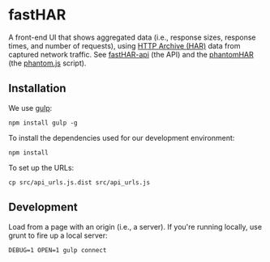 # fastHAR

A front-end UI that shows aggregated data (i.e., response sizes,
response times, and number of requests), using
[HTTP Archive (HAR)](https://dvcs.w3.org/hg/webperf/raw-file/tip/specs/HAR/Overview.html)
data from captured network traffic. See
[fastHAR-api](https://github.com/cvan/fastHAR-api) (the API) and the
[phantomHAR](https://github.com/cvan/phantomHAR)
(the [phantom.js](http://phantomjs.org/) script).


## Installation

We use [gulp](http://gulpjs.com/):

    npm install gulp -g

To install the dependencies used for our development environment:

    npm install

To set up the URLs:

    cp src/api_urls.js.dist src/api_urls.js


## Development

Load from a page with an origin (i.e., a server). If you're running locally,
use grunt to fire up a local server:

    DEBUG=1 OPEN=1 gulp connect
